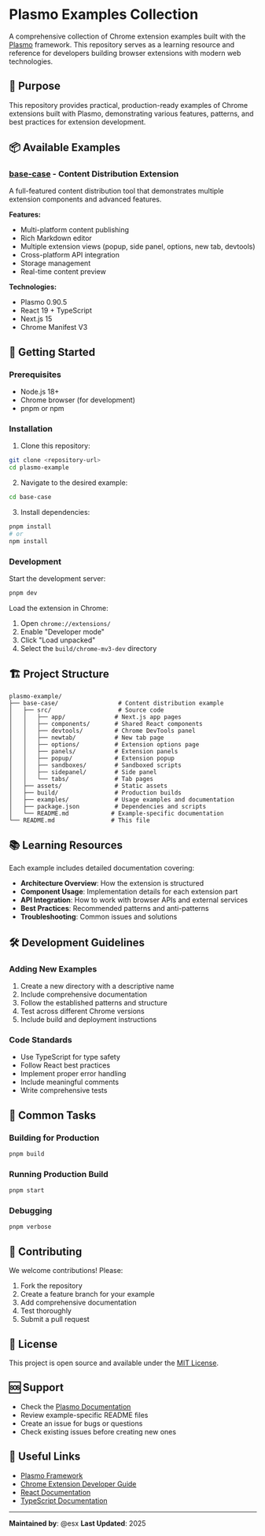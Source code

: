 # Plasmo Examples Collection

A comprehensive collection of Chrome extension examples built with the [Plasmo](https://www.plasmo.com/) framework. This repository serves as a learning resource and reference for developers building browser extensions with modern web technologies.

## 🎯 Purpose

This repository provides practical, production-ready examples of Chrome extensions built with Plasmo, demonstrating various features, patterns, and best practices for extension development.

## 📦 Available Examples

### [base-case](./base-case/) - Content Distribution Extension
A full-featured content distribution tool that demonstrates multiple extension components and advanced features.

**Features:**
- Multi-platform content publishing
- Rich Markdown editor
- Multiple extension views (popup, side panel, options, new tab, devtools)
- Cross-platform API integration
- Storage management
- Real-time content preview

**Technologies:**
- Plasmo 0.90.5
- React 19 + TypeScript
- Next.js 15
- Chrome Manifest V3

## 🚀 Getting Started

### Prerequisites
- Node.js 18+
- Chrome browser (for development)
- pnpm or npm

### Installation
1. Clone this repository:
```bash
git clone <repository-url>
cd plasmo-example
```

2. Navigate to the desired example:
```bash
cd base-case
```

3. Install dependencies:
```bash
pnpm install
# or
npm install
```

### Development
Start the development server:
```bash
pnpm dev
```

Load the extension in Chrome:
1. Open `chrome://extensions/`
2. Enable "Developer mode"
3. Click "Load unpacked"
4. Select the `build/chrome-mv3-dev` directory

## 🏗️ Project Structure

```
plasmo-example/
├── base-case/                 # Content distribution example
│   ├── src/                   # Source code
│   │   ├── app/              # Next.js app pages
│   │   ├── components/       # Shared React components
│   │   ├── devtools/         # Chrome DevTools panel
│   │   ├── newtab/           # New tab page
│   │   ├── options/          # Extension options page
│   │   ├── panels/           # Extension panels
│   │   ├── popup/            # Extension popup
│   │   ├── sandboxes/        # Sandboxed scripts
│   │   ├── sidepanel/        # Side panel
│   │   └── tabs/             # Tab pages
│   ├── assets/               # Static assets
│   ├── build/                # Production builds
│   ├── examples/             # Usage examples and documentation
│   ├── package.json          # Dependencies and scripts
│   └── README.md            # Example-specific documentation
└── README.md                # This file
```

## 📚 Learning Resources

Each example includes detailed documentation covering:

- **Architecture Overview**: How the extension is structured
- **Component Usage**: Implementation details for each extension part
- **API Integration**: How to work with browser APIs and external services
- **Best Practices**: Recommended patterns and anti-patterns
- **Troubleshooting**: Common issues and solutions

## 🛠️ Development Guidelines

### Adding New Examples
1. Create a new directory with a descriptive name
2. Include comprehensive documentation
3. Follow the established patterns and structure
4. Test across different Chrome versions
5. Include build and deployment instructions

### Code Standards
- Use TypeScript for type safety
- Follow React best practices
- Implement proper error handling
- Include meaningful comments
- Write comprehensive tests

## 🔧 Common Tasks

### Building for Production
```bash
pnpm build
```

### Running Production Build
```bash
pnpm start
```

### Debugging
```bash
pnpm verbose
```

## 🤝 Contributing

We welcome contributions! Please:

1. Fork the repository
2. Create a feature branch for your example
3. Add comprehensive documentation
4. Test thoroughly
5. Submit a pull request

## 📝 License

This project is open source and available under the [MIT License](LICENSE).

## 🆘 Support

- Check the [Plasmo Documentation](https://docs.plasmo.com/)
- Review example-specific README files
- Create an issue for bugs or questions
- Check existing issues before creating new ones

## 🔗 Useful Links

- [Plasmo Framework](https://www.plasmo.com/)
- [Chrome Extension Developer Guide](https://developer.chrome.com/docs/extensions/)
- [React Documentation](https://react.dev/)
- [TypeScript Documentation](https://www.typescriptlang.org/)

---

**Maintained by**: @esx
**Last Updated**: 2025
